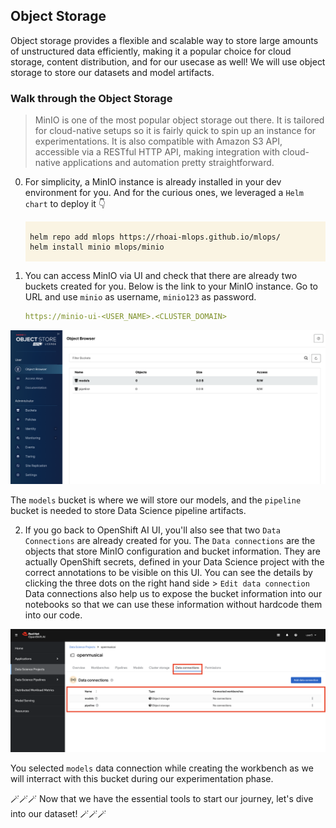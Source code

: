 ## Object Storage

Object storage provides a flexible and scalable way to store large amounts of unstructured data efficiently, making it a popular choice for cloud storage, content distribution, and for our usecase as well! We will use object storage to store our datasets and model artifacts.

### Walk through the Object Storage

> MinIO is one of the most popular object storage out there. It is tailored for cloud-native setups so it is fairly quick to spin up an instance for experimentations. It is also compatible with Amazon S3 API, accessible via a RESTful HTTP API, making integration with cloud-native applications and automation pretty straightforward.

0. For simplicity, a MinIO instance is already installed in your dev environment for you. And for the curious ones, we leveraged a `Helm chart` to deploy it 👇

    <div class="highlight" style="background: #faf4e3">
    <pre><code class="language-yaml">
    helm repo add mlops https://rhoai-mlops.github.io/mlops/
    helm install minio mlops/minio
    </code></pre></div>

1. You can access MinIO via UI and check that there are already two buckets created for you. Below is the link to your MinIO instance. Go to URL and use `minio` as username, `minio123` as password.

    ```yaml
    https://minio-ui-<USER_NAME>.<CLUSTER_DOMAIN>
    ```

![minio-ui.png](./images/minio-ui.png)

The `models` bucket is where we will store our models, and the `pipeline` bucket is needed to store Data Science pipeline artifacts.

2. If you go back to OpenShift AI UI, you'll also see that two `Data Connections` are already created for you. The `Data connections` are the objects that store MinIO configuration and bucket information. They are actually OpenShift secrets, defined in your Data Science project with the correct annotations to be visible on this UI. You can see the details by clicking the three dots on the right hand side > `Edit data connection`  Data connections also help us to expose the bucket information into our notebooks so that we can use these information without hardcode them into our code.

![data-connections.png](./images/data-connections.png)

You selected `models` data connection while creating the workbench as we will interract with this bucket during our experimentation phase.


 🪄🪄🪄 Now that we have the essential tools to start our journey, let's dive into our dataset! 🪄🪄🪄